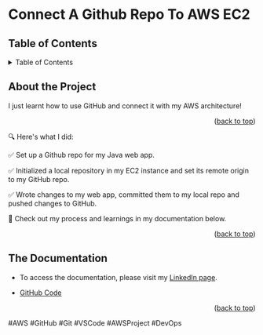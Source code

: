 # Connect A Github Repo To AWS EC2

## Table of Contents
<details>
  <summary>Table of Contents </summary>
  <ul>
    <li>
      <a href="#about-the-project">About The Project</a>
    </li>
    <li>
      <a href="#documentation">Documentation</a>
    </li>
  </ul>
</details>


## About the Project     
I just learnt how to use GitHub and connect it with my AWS architecture!
 <p align="right">(<a href="#top">back to top</a>)</p>

🔍 Here's what I did:

✅ Set up a Github repo for my Java web app.

✅ Initialized a local repository in my EC2 instance and set its remote origin to my GitHub repo.

✅ Wrote changes to my web app, committed them to my local repo and pushed changes to GitHub.

📸 Check out my process and learnings in my documentation below.
 <p align="right">(<a href="#top">back to top</a>)</p> 

## The Documentation

 - To access the documentation, please visit my [LinkedIn page](https://www.linkedin.com/posts/ijeoma-igboagu_connecting-my-ec2-to-my-git-repo-activity-7275434828940877826--0qY?utm_source=share&utm_medium=member_desktop).

 - [GitHub Code](https://github.com/ijayhub/nextwork-devops-webapp-ijay)
  <p align="right">(<a href="#top">back to top</a>)</p>


#AWS #GitHub #Git #VSCode #AWSProject #DevOps